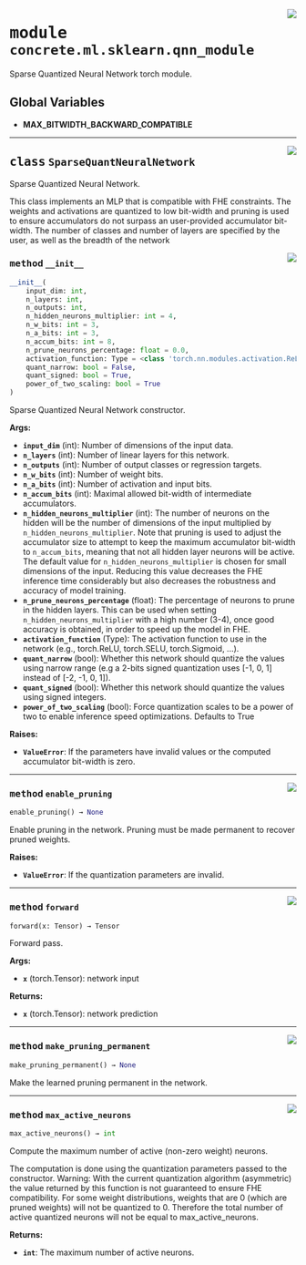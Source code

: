 <!-- markdownlint-disable -->

<a href="../../../src/concrete/ml/sklearn/qnn_module.py#L0"><img align="right" style="float:right;" src="https://img.shields.io/badge/-source-cccccc?style=flat-square"></a>

# <kbd>module</kbd> `concrete.ml.sklearn.qnn_module`

Sparse Quantized Neural Network torch module.

## **Global Variables**

- **MAX_BITWIDTH_BACKWARD_COMPATIBLE**

______________________________________________________________________

<a href="../../../src/concrete/ml/sklearn/qnn_module.py#L16"><img align="right" style="float:right;" src="https://img.shields.io/badge/-source-cccccc?style=flat-square"></a>

## <kbd>class</kbd> `SparseQuantNeuralNetwork`

Sparse Quantized Neural Network.

This class implements an MLP that is compatible with FHE constraints. The weights and activations are quantized to low bit-width and pruning is used to ensure accumulators do not surpass an user-provided accumulator bit-width. The number of classes and number of layers are specified by the user, as well as the breadth of the network

<a href="../../../src/concrete/ml/sklearn/qnn_module.py#L26"><img align="right" style="float:right;" src="https://img.shields.io/badge/-source-cccccc?style=flat-square"></a>

### <kbd>method</kbd> `__init__`

```python
__init__(
    input_dim: int,
    n_layers: int,
    n_outputs: int,
    n_hidden_neurons_multiplier: int = 4,
    n_w_bits: int = 3,
    n_a_bits: int = 3,
    n_accum_bits: int = 8,
    n_prune_neurons_percentage: float = 0.0,
    activation_function: Type = <class 'torch.nn.modules.activation.ReLU'>,
    quant_narrow: bool = False,
    quant_signed: bool = True,
    power_of_two_scaling: bool = True
)
```

Sparse Quantized Neural Network constructor.

**Args:**

- <b>`input_dim`</b> (int):  Number of dimensions of the input data.
- <b>`n_layers`</b> (int):  Number of linear layers for this network.
- <b>`n_outputs`</b> (int):  Number of output classes or regression targets.
- <b>`n_w_bits`</b> (int):  Number of weight bits.
- <b>`n_a_bits`</b> (int):  Number of activation and input bits.
- <b>`n_accum_bits`</b> (int):  Maximal allowed bit-width of intermediate accumulators.
- <b>`n_hidden_neurons_multiplier`</b> (int):  The number of neurons on the hidden will be the  number of dimensions of the input multiplied by `n_hidden_neurons_multiplier`. Note  that pruning is used to adjust the accumulator size to attempt to keep the maximum  accumulator bit-width to `n_accum_bits`, meaning that not all hidden layer neurons  will be active. The default value for `n_hidden_neurons_multiplier` is chosen for  small dimensions of the input. Reducing this value decreases the FHE inference time  considerably but also decreases the robustness and accuracy of model training.
- <b>`n_prune_neurons_percentage`</b> (float):  The percentage of neurons to prune in the hidden  layers. This can be used when setting `n_hidden_neurons_multiplier` with a high  number (3-4), once good accuracy is obtained, in order to speed up the model in FHE.
- <b>`activation_function`</b> (Type):  The activation function to use in the network  (e.g., torch.ReLU, torch.SELU, torch.Sigmoid, ...).
- <b>`quant_narrow`</b> (bool):  Whether this network should quantize the values using narrow range  (e.g a 2-bits signed quantization uses \[-1, 0, 1\] instead of \[-2, -1, 0, 1\]).
- <b>`quant_signed`</b> (bool):  Whether this network should quantize the values using signed  integers.
- <b>`power_of_two_scaling`</b> (bool):  Force quantization scales to be a power of two  to enable inference speed optimizations. Defaults to True

**Raises:**

- <b>`ValueError`</b>:  If the parameters have invalid values or the computed accumulator bit-width  is zero.

______________________________________________________________________

<a href="../../../src/concrete/ml/sklearn/qnn_module.py#L237"><img align="right" style="float:right;" src="https://img.shields.io/badge/-source-cccccc?style=flat-square"></a>

### <kbd>method</kbd> `enable_pruning`

```python
enable_pruning() → None
```

Enable pruning in the network. Pruning must be made permanent to recover pruned weights.

**Raises:**

- <b>`ValueError`</b>:  If the quantization parameters are invalid.

______________________________________________________________________

<a href="../../../src/concrete/ml/sklearn/qnn_module.py#L293"><img align="right" style="float:right;" src="https://img.shields.io/badge/-source-cccccc?style=flat-square"></a>

### <kbd>method</kbd> `forward`

```python
forward(x: Tensor) → Tensor
```

Forward pass.

**Args:**

- <b>`x`</b> (torch.Tensor):  network input

**Returns:**

- <b>`x`</b> (torch.Tensor):  network prediction

______________________________________________________________________

<a href="../../../src/concrete/ml/sklearn/qnn_module.py#L167"><img align="right" style="float:right;" src="https://img.shields.io/badge/-source-cccccc?style=flat-square"></a>

### <kbd>method</kbd> `make_pruning_permanent`

```python
make_pruning_permanent() → None
```

Make the learned pruning permanent in the network.

______________________________________________________________________

<a href="../../../src/concrete/ml/sklearn/qnn_module.py#L147"><img align="right" style="float:right;" src="https://img.shields.io/badge/-source-cccccc?style=flat-square"></a>

### <kbd>method</kbd> `max_active_neurons`

```python
max_active_neurons() → int
```

Compute the maximum number of active (non-zero weight) neurons.

The computation is done using the quantization parameters passed to the constructor. Warning: With the current quantization algorithm (asymmetric) the value returned by this function is not guaranteed to ensure FHE compatibility. For some weight distributions, weights that are 0 (which are pruned weights) will not be quantized to 0. Therefore the total number of active quantized neurons will not be equal to max_active_neurons.

**Returns:**

- <b>`int`</b>:  The maximum number of active neurons.
